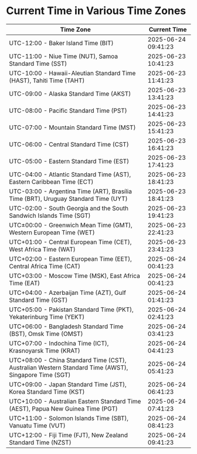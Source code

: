 # Current Time in Various Time Zones

| Time Zone | Current Time |
|-----------|--------------|
| UTC-12:00 - Baker Island Time (BIT) | 2025-06-24 09:41:23 |
| UTC-11:00 - Niue Time (NUT), Samoa Standard Time (SST) | 2025-06-23 10:41:23 |
| UTC-10:00 - Hawaii-Aleutian Standard Time (HAST), Tahiti Time (TAHT) | 2025-06-23 11:41:23 |
| UTC-09:00 - Alaska Standard Time (AKST) | 2025-06-23 13:41:23 |
| UTC-08:00 - Pacific Standard Time (PST) | 2025-06-23 14:41:23 |
| UTC-07:00 - Mountain Standard Time (MST) | 2025-06-23 15:41:23 |
| UTC-06:00 - Central Standard Time (CST) | 2025-06-23 16:41:23 |
| UTC-05:00 - Eastern Standard Time (EST) | 2025-06-23 17:41:23 |
| UTC-04:00 - Atlantic Standard Time (AST), Eastern Caribbean Time (ECT) | 2025-06-23 18:41:23 |
| UTC-03:00 - Argentina Time (ART), Brasília Time (BRT), Uruguay Standard Time (UYT) | 2025-06-23 18:41:23 |
| UTC-02:00 - South Georgia and the South Sandwich Islands Time (SGT) | 2025-06-23 19:41:23 |
| UTC±00:00 - Greenwich Mean Time (GMT), Western European Time (WET) | 2025-06-23 22:41:23 |
| UTC+01:00 - Central European Time (CET), West Africa Time (WAT) | 2025-06-23 23:41:23 |
| UTC+02:00 - Eastern European Time (EET), Central Africa Time (CAT) | 2025-06-24 00:41:23 |
| UTC+03:00 - Moscow Time (MSK), East Africa Time (EAT) | 2025-06-24 00:41:23 |
| UTC+04:00 - Azerbaijan Time (AZT), Gulf Standard Time (GST) | 2025-06-24 01:41:23 |
| UTC+05:00 - Pakistan Standard Time (PKT), Yekaterinburg Time (YEKT) | 2025-06-24 02:41:23 |
| UTC+06:00 - Bangladesh Standard Time (BST), Omsk Time (OMST) | 2025-06-24 03:41:23 |
| UTC+07:00 - Indochina Time (ICT), Krasnoyarsk Time (KRAT) | 2025-06-24 04:41:23 |
| UTC+08:00 - China Standard Time (CST), Australian Western Standard Time (AWST), Singapore Time (SGT) | 2025-06-24 05:41:23 |
| UTC+09:00 - Japan Standard Time (JST), Korea Standard Time (KST) | 2025-06-24 06:41:23 |
| UTC+10:00 - Australian Eastern Standard Time (AEST), Papua New Guinea Time (PGT) | 2025-06-24 07:41:23 |
| UTC+11:00 - Solomon Islands Time (SBT), Vanuatu Time (VUT) | 2025-06-24 08:41:23 |
| UTC+12:00 - Fiji Time (FJT), New Zealand Standard Time (NZST) | 2025-06-24 09:41:23 |
